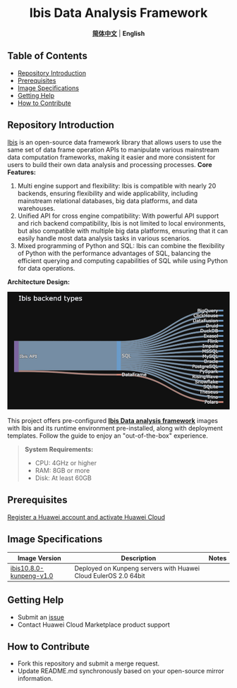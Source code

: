 <p align="center">
  <h1 align="center">Ibis Data Analysis Framework</h1>
  <p align="center">
    <a href="README_ZH.md"><strong>简体中文</strong></a> | <strong>English</strong>
  </p>

## Table of Contents

- [Repository Introduction](#repository-introduction)  
- [Prerequisites](#prerequisites)  
- [Image Specifications](#image-specifications)
- [Getting Help](#getting-help)
- [How to Contribute](#how-to-contribute)

## Repository Introduction  
[Ibis](https://github.com/ibis-project/ibis)  is an open-source data framework library that allows users to use the same set of data frame operation APIs to manipulate various mainstream data computation frameworks, making it easier and more consistent for users to build their own data analysis and processing processes.
**Core Features:**
1. Multi engine support and flexibility: Ibis is compatible with nearly 20 backends, ensuring flexibility and wide applicability, including mainstream relational databases, big data platforms, and data warehouses.
2. Unified API for cross engine compatibility: With powerful API support and rich backend compatibility, Ibis is not limited to local environments, but also compatible with multiple big data platforms, ensuring that it can easily handle most data analysis tasks in various scenarios.
3. Mixed programming of Python and SQL: Ibis can combine the flexibility of Python with the performance advantages of SQL, balancing the efficient querying and computing capabilities of SQL while using Python for data operations.


**Architecture Design:**

![](./images/img001.png)

This project offers pre-configured [**Ibis Data analysis framework**](https://marketplace.huaweicloud.com) images with Ibis and its runtime environment pre-installed, along with deployment templates. Follow the guide to enjoy an "out-of-the-box" experience.

> **System Requirements:**
> - CPU: 4GHz or higher  
> - RAM: 8GB or more  
> - Disk: At least 60GB  

## Prerequisites  
[Register a Huawei account and activate Huawei Cloud](https://support.huaweicloud.com/usermanual-account/account_id_001.html)

## Image Specifications  

| Image Version                                                  | Description                                             | Notes |  
|----------------------------------------------------------------|---------------------------------------------------------|-------|  
|  [ibis10.8.0-kunpeng-v1.0](https://github.com/HuaweiCloudDeveloper/ibis-image/tree/ibis10.8.0-kunpeng-v1.0) | Deployed on Kunpeng servers with Huawei Cloud EulerOS 2.0 64bit |  | 

## Getting Help
- Submit an [issue](https://github.com/HuaweiCloudDeveloper/ibis-image/issues)
- Contact Huawei Cloud Marketplace product support

## How to Contribute
- Fork this repository and submit a merge request.
- Update README.md synchronously based on your open-source mirror information.
